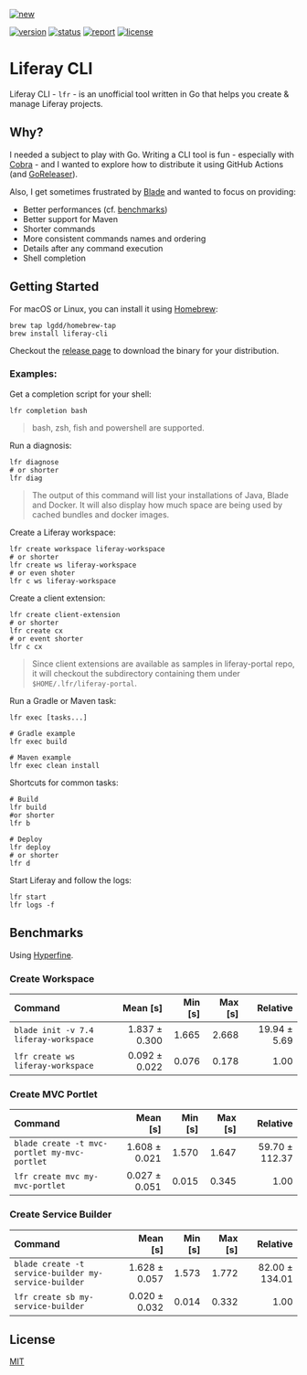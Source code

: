 [![new](https://img.shields.io/badge/NEW-Supports%20Client%20Extension-blueviolet)](https://learn.liferay.com/web/guest/w/dxp/building-applications/client-extensions#types-of-client-extensions)

[![version](https://img.shields.io/github/v/tag/lgdd/liferay-cli)](https://github.com/lgdd/liferay-cli/releases)
[![status](https://img.shields.io/github/actions/workflow/status/lgdd/liferay-cli/test.yml)](https://github.com/lgdd/liferay-cli/actions/workflows/test.yml)
[![report](https://goreportcard.com/badge/github.com/lgdd/liferay-cli)](https://goreportcard.com/report/github.com/lgdd/liferay-cli)
[![license](https://img.shields.io/github/license/lgdd/liferay-cli)](https://github.com/lgdd/liferay-cli/blob/main/LICENSE)

# Liferay CLI

Liferay CLI - `lfr` - is an unofficial tool written in Go that helps you create & manage Liferay projects.

## Why?

I needed a subject to play with Go. Writing a CLI tool is fun - especially with [Cobra](https://github.com/spf13/cobra) - and I wanted to explore how to distribute it using GitHub Actions (and [GoReleaser](https://github.com/goreleaser/goreleaser)).

Also, I get sometimes frustrated by [Blade](https://github.com/liferay/liferay-blade-cli) and wanted to focus on providing:

- Better performances (cf. [benchmarks](benchmarks))
- Better support for Maven
- Shorter commands
- More consistent commands names and ordering
- Details after any command execution
- Shell completion

## Getting Started

For macOS or Linux, you can install it using [Homebrew](https://brew.sh):
```shell
brew tap lgdd/homebrew-tap
brew install liferay-cli
```

Checkout the [release page](https://github.com/lgdd/liferay-cli/releases) to download the binary for your distribution.

### Examples:

Get a completion script for your shell:

```shell
lfr completion bash
```

> bash, zsh, fish and powershell are supported.

Run a diagnosis:
```shell
lfr diagnose
# or shorter
lfr diag
```

> The output of this command will list your installations of Java, Blade and Docker. It will also display how much space are being used by cached bundles and docker images.

Create a Liferay workspace:

```shell
lfr create workspace liferay-workspace
# or shorter
lfr create ws liferay-workspace
# or even shoter
lfr c ws liferay-workspace
```

Create a client extension:
```shell
lfr create client-extension
# or shorter
lfr create cx
# or event shorter
lfr c cx
```
> Since client extensions are available as samples in liferay-portal repo, it will checkout the subdirectory containing them under `$HOME/.lfr/liferay-portal`.

Run a Gradle or Maven task:

```shell
lfr exec [tasks...]

# Gradle example
lfr exec build

# Maven example
lfr exec clean install
```

Shortcuts for common tasks:
```shell
# Build
lfr build
#or shorter
lfr b

# Deploy
lfr deploy
# or shorter
lfr d
```

Start Liferay and follow the logs:

```shell
lfr start
lfr logs -f
```

## Benchmarks

Using [Hyperfine](https://github.com/sharkdp/hyperfine).

### Create Workspace

| Command                               |      Mean [s] | Min [s] | Max [s] |     Relative |
| :------------------------------------ | ------------: | ------: | ------: | -----------: |
| `blade init -v 7.4 liferay-workspace` | 1.837 ± 0.300 |   1.665 |   2.668 | 19.94 ± 5.69 |
| `lfr create ws liferay-workspace`     | 0.092 ± 0.022 |   0.076 |   0.178 |         1.00 |

### Create MVC Portlet

| Command                                      |      Mean [s] | Min [s] | Max [s] |       Relative |
| :------------------------------------------- | ------------: | ------: | ------: | -------------: |
| `blade create -t mvc-portlet my-mvc-portlet` | 1.608 ± 0.021 |   1.570 |   1.647 | 59.70 ± 112.37 |
| `lfr create mvc my-mvc-portlet`              | 0.027 ± 0.051 |   0.015 |   0.345 |           1.00 |

### Create Service Builder

| Command                                              |      Mean [s] | Min [s] | Max [s] |       Relative |
| :--------------------------------------------------- | ------------: | ------: | ------: | -------------: |
| `blade create -t service-builder my-service-builder` | 1.628 ± 0.057 |   1.573 |   1.772 | 82.00 ± 134.01 |
| `lfr create sb my-service-builder`                   | 0.020 ± 0.032 |   0.014 |   0.332 |           1.00 |

## License

[MIT](LICENSE)

